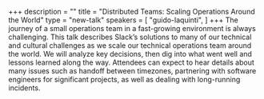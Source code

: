 +++
description = ""
title = "Distributed Teams: Scaling Operations Around the World"
type = "new-talk"
speakers = [
        "guido-laquinti",
]
+++
The journey of a small operations team in a fast-growing environment is always challenging. This talk describes Slack’s solutions to many of our technical and cultural challenges as we scale our technical operations team around the world. We will analyze key decisions, then dig into what went well and lessons learned along the way. Attendees can expect to hear details about many issues such as handoff between timezones, partnering with software engineers for significant projects, as well as dealing with long-running incidents.